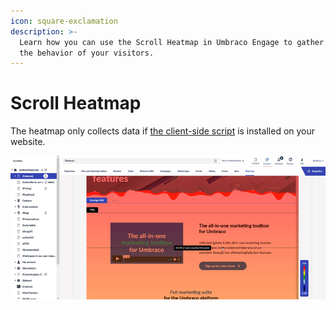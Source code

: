 ```yaml
---
icon: square-exclamation
description: >-
  Learn how you can use the Scroll Heatmap in Umbraco Engage to gather data on
  the behavior of your visitors.
---
```


# Scroll Heatmap

The heatmap only collects data if [the client-side script](../../../../analytics/clientside-events-and-additional-javascript-files/) is installed on your website.

![View a scroll heatmap on each published content item in the Content section.](../../.gitbook/assets/engage-analytics-scroll-heatmap.png)
